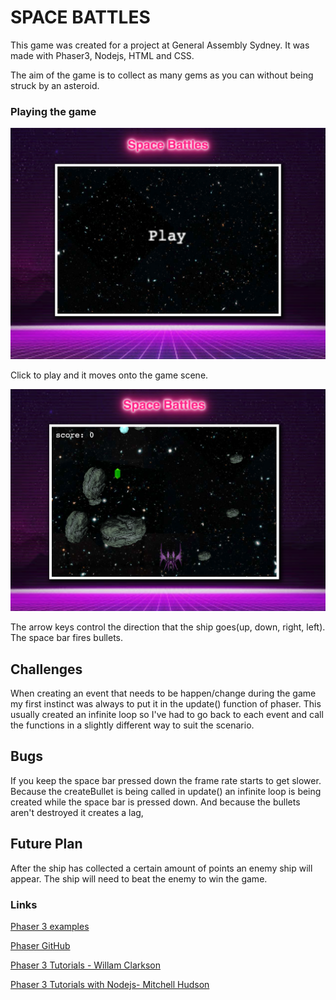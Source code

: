 # SPACE BATTLES

This game was created for a project at General Assembly Sydney. It was made with Phaser3, Nodejs, HTML and CSS.

The aim of the game is to collect as many gems as you can without being struck by an asteroid.

### Playing the game

![The game starts on a preload scene.](assets/preload.png)

Click to play and it moves onto the game scene.

![Game Scene](assets/gameScene.png)

The arrow keys control the direction that the ship goes(up, down, right, left). The space bar fires bullets.

## Challenges

When creating an event that needs to be happen/change during the game my first instinct was always to put it in the update() function of phaser. This usually created an infinite loop so I've had to go back to each event and call the functions in a slightly different way to suit the scenario.

## Bugs

If you keep the space bar pressed down the frame
rate starts to get slower.
Because the createBullet is being called in update() an infinite loop is being created while the space bar is pressed down. And because the bullets aren't destroyed it creates a lag,

## Future Plan

After the ship has collected a certain amount of points an enemy ship will appear. The ship will need to beat the enemy to win the game.

### Links

[Phaser 3 examples](https://phaser.io/examples)

[Phaser GitHub](https://github.com/photonstorm)

[Phaser 3 Tutorials - Willam Clarkson](https://www.youtube.com/channel/UCnw4nJg3VWgXz6itvH8NkgQ)

[Phaser 3 Tutorials with Nodejs- Mitchell Hudson](https://www.youtube.com/c/MitchellHudson/videos)
